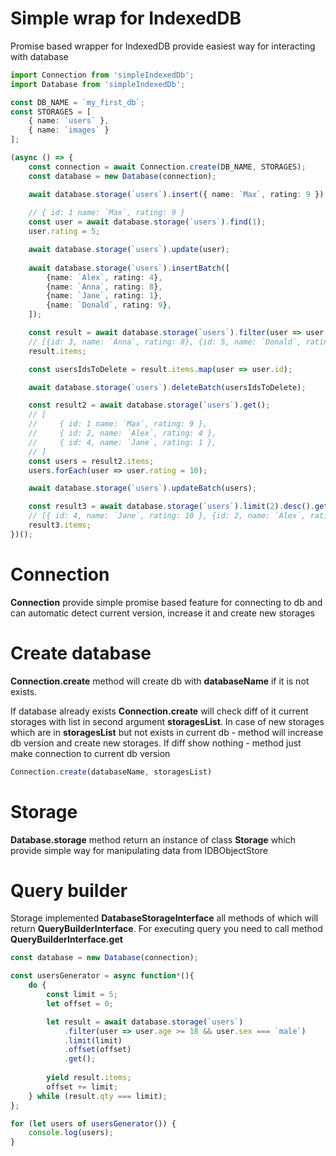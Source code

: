 # Simple wrap for IndexedDB

Promise based wrapper for IndexedDB provide easiest way for interacting with database

```ts
import Connection from 'simpleIndexedDb';
import Database from 'simpleIndexedDb';

const DB_NAME = `my_first_db`;
const STORAGES = [
    { name: `users` },
    { name: `images` }
];

(async () => {
    const connection = await Connection.create(DB_NAME, STORAGES);
    const database = new Database(connection);

    await database.storage(`users`).insert({ name: `Max`, rating: 9 });
    
    // { id: 1 name: `Max`, rating: 9 }
    const user = await database.storage(`users`).find(1);
    user.rating = 5;

    await database.storage(`users`).update(user);
    
    await database.storage(`users`).insertBatch([
        {name: `Alex`, rating: 4},
        {name: `Anna`, rating: 8},
        {name: `Jane`, rating: 1},
        {name: `Donald`, rating: 9},
    ]);

    const result = await database.storage(`users`).filter(user => user.rating > 5).get();
    // [{id: 3, name: `Anna`, rating: 8}, {id: 5, name: `Donald`, rating: 9}]
    result.items;

    const usersIdsToDelete = result.items.map(user => user.id);

    await database.storage(`users`).deleteBatch(usersIdsToDelete);

    const result2 = await database.storage(`users`).get();
    // [
    //     { id: 1 name: `Max`, rating: 9 },
    //     { id: 2, name: `Alex`, rating: 4 },
    //     { id: 4, name: `Jane`, rating: 1 },
    // ]
    const users = result2.items;
    users.forEach(user => user.rating = 10);

    await database.storage(`users`).updateBatch(users);

    const result3 = await database.storage(`users`).limit(2).desc().get();
    // [{ id: 4, name: `Jane`, rating: 10 }, {id: 2, name: `Alex`, rating: 10}]
    result3.items;
})();
```

# Connection
**Connection** provide simple promise based feature for connecting to db and can automatic detect current version, increase it and create new storages

# Create database

**Connection.create** method will create db with **databaseName** if it is not exists.

If database already exists **Connection.create** will check diff of it current storages with list in second argument **storagesList**. In case of new storages
which are in **storagesList** but not exists in current db - method will increase
db version and create new storages. If diff show nothing - method just make connection to current db version 

```ts
Connection.create(databaseName, storagesList)
```

# Storage

 **Database.storage** method return an instance of class **Storage**
which provide simple way for manipulating data from
IDBObjectStore

# Query builder

Storage implemented **DatabaseStorageInterface** all methods of which will return **QueryBuilderInterface**.
For executing query you need to call method **QueryBuilderInterface.get**

```ts
const database = new Database(connection);

const usersGenerator = async function*(){
    do {
        const limit = 5;
        let offset = 0;

        let result = await database.storage(`users`)
            .filter(user => user.age >= 18 && user.sex === `male`)
            .limit(limit)
            .offset(offset)
            .get();
        
        yield result.items;
        offset += limit;
    } while (result.qty === limit);
};

for (let users of usersGenerator()) {
    console.log(users);
}
```

